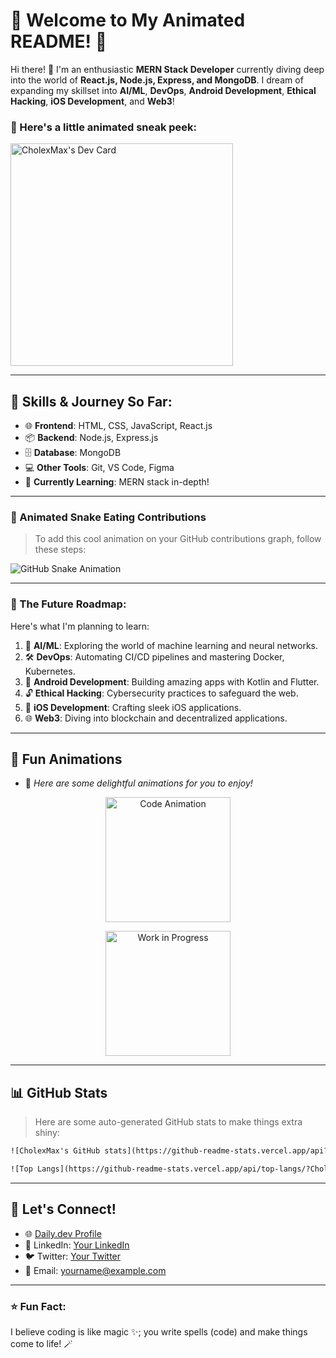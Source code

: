 # 🌟 Welcome to My Animated README! 🌟

Hi there! 👋 I'm an enthusiastic **MERN Stack Developer** currently diving deep into the world of **React.js, Node.js, Express, and MongoDB**. I dream of expanding my skillset into **AI/ML**, **DevOps**, **Android Development**, **Ethical Hacking**, **iOS Development**, and **Web3**! 

### 👾 Here's a little animated sneak peek:
<a href="https://app.daily.dev/cholexmax">
  <img src="https://api.daily.dev/devcards/v2/khEBosXNImqe4izloUnb2.png?type=default&r=zmz" width="356" alt="CholexMax's Dev Card"/>
</a>

---

## 🚀 Skills & Journey So Far:

- 🌐 **Frontend**: HTML, CSS, JavaScript, React.js
- 📦 **Backend**: Node.js, Express.js
- 🗄️ **Database**: MongoDB
- 💻 **Other Tools**: Git, VS Code, Figma
- 🌱 **Currently Learning**: MERN stack in-depth!

---

### 🐍 Animated Snake Eating Contributions

> To add this cool animation on your GitHub contributions graph, follow these steps:

![GitHub Snake Animation](https://github.com/CholexMax/CholexMax/blob/main/dist/snake.svg)


---

### 🔮 The Future Roadmap:

Here's what I'm planning to learn:

1. 🤖 **AI/ML**: Exploring the world of machine learning and neural networks.
2. 🛠️ **DevOps**: Automating CI/CD pipelines and mastering Docker, Kubernetes.
3. 📱 **Android Development**: Building amazing apps with Kotlin and Flutter.
4. 🔓 **Ethical Hacking**: Cybersecurity practices to safeguard the web.
5. 🍎 **iOS Development**: Crafting sleek iOS applications.
6. 🌐 **Web3**: Diving into blockchain and decentralized applications.

---

## 🎨 Fun Animations

- 🌟 _Here are some delightful animations for you to enjoy!_

<p align="center">
  <img src="https://media.giphy.com/media/LmNwrBhejkK9EFP504/giphy.gif" width="200" alt="Code Animation"/>
</p>

<p align="center">
  <img src="https://media.giphy.com/media/26tn33aiTi1jkl6H6/giphy.gif" width="200" alt="Work in Progress"/>
</p>

---

## 📊 GitHub Stats

> Here are some auto-generated GitHub stats to make things extra shiny:

```html
![CholexMax's GitHub stats](https://github-readme-stats.vercel.app/api?CholexMax=YourUsername&show_icons=true&theme=radical)

![Top Langs](https://github-readme-stats.vercel.app/api/top-langs/?CholexMax=YourUsername&layout=compact&theme=radical)
```

---

## 💬 Let's Connect!

- 🌐 [Daily.dev Profile](https://app.daily.dev/cholexmax)
- 💼 LinkedIn: [Your LinkedIn](https://www.linkedin.com/in/yourprofile)
- 🐦 Twitter: [Your Twitter](https://twitter.com/yourhandle)
- 📧 Email: yourname@example.com

---

### ⭐ Fun Fact:
I believe coding is like magic ✨; you write spells (code) and make things come to life! 🪄
